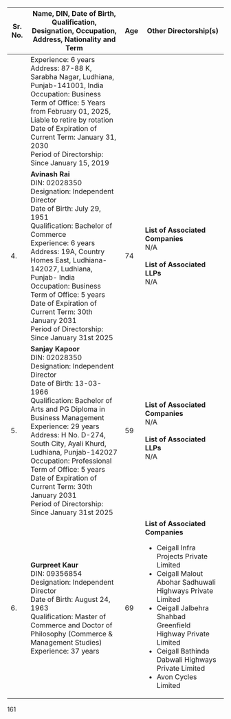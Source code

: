 <table><thead><tr><th>Sr. No.</th><th>Name, DIN, Date of Birth, Qualification, Designation, Occupation, Address, Nationality and Term</th><th>Age</th><th>Other Directorship(s)</th></tr></thead><tbody><tr><td></td><td>Experience: 6 years<br>Address: 87-88 K, Sarabha Nagar, Ludhiana, Punjab-141001, India<br>Occupation: Business<br>Term of Office: 5 Years from February 01, 2025, Liable to retire by rotation<br>Date of Expiration of Current Term: January 31, 2030<br>Period of Directorship: Since January 15, 2019</td><td></td><td></td></tr><tr><td>4.</td><td><strong>Avinash Rai</strong><br>DIN: 02028350<br>Designation: Independent Director<br>Date of Birth: July 29, 1951<br>Qualification: Bachelor of Commerce<br>Experience: 6 years<br>Address: 19A, Country Homes East, Ludhiana-142027, Ludhiana, Punjab- India<br>Occupation: Business<br>Term of Office: 5 years<br>Date of Expiration of Current Term: 30th January 2031<br>Period of Directorship: Since January 31st 2025</td><td>74</td><td><strong>List of Associated Companies</strong><br>N/A<br><br><strong>List of Associated LLPs</strong><br>N/A</td></tr><tr><td>5.</td><td><strong>Sanjay Kapoor</strong><br>DIN: 02028350<br>Designation: Independent Director<br>Date of Birth: 13-03-1966<br>Qualification: Bachelor of Arts and PG Diploma in Business Management<br>Experience: 29 years<br>Address: H No. D-274, South City, Ayali Khurd, Ludhiana, Punjab-142027<br>Occupation: Professional<br>Term of Office: 5 years<br>Date of Expiration of Current Term: 30th January 2031<br>Period of Directorship: Since January 31st 2025</td><td>59</td><td><strong>List of Associated Companies</strong><br>N/A<br><br><strong>List of Associated LLPs</strong><br>N/A</td></tr><tr><td>6.</td><td><strong>Gurpreet Kaur</strong><br>DIN: 09356854<br>Designation: Independent Director<br>Date of Birth: August 24, 1963<br>Qualification: Master of Commerce and Doctor of Philosophy (Commerce & Management Studies)<br>Experience: 37 years</td><td>69</td><td><strong>List of Associated Companies</strong><ul><li>Ceigall Infra Projects Private Limited</li><li>Ceigall Malout Abohar Sadhuwali Highways Private Limited</li><li>Ceigall Jalbehra Shahbad Greenfield Highway Private Limited</li><li>Ceigall Bathinda Dabwali Highways Private Limited</li><li>Avon Cycles Limited</li></ul></td></tr></tbody></table>

161